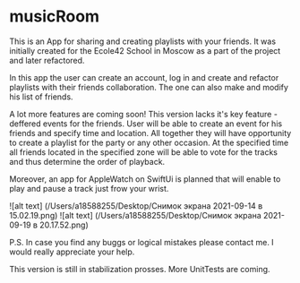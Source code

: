 # musicRoom
This is an App for sharing and creating playlists with your friends.
It was initially created for the Ecole42 School in Moscow as a part of the project and later refactored.

In this app the user can create an account, log in and create and refactor playlists with their friends collaboration. The one can also make and modify his list of friends. 

 A lot more features are coming soon!
This version lacks it's key feature - deffered events for the friends. User will be able to create an event for his friends and specify time and location. All together they will have opportunity to create a playlist for the party or any other occasion. At the specified time all friends located in the specified zone will be able to vote for the tracks and thus determine the order of playback.

Moreover, an app for AppleWatch on SwiftUi is planned that will enable to play and pause a track just frow your wrist.

![alt text] (/Users/a18588255/Desktop/Снимок экрана 2021-09-14 в 15.02.19.png)
![alt text] (/Users/a18588255/Desktop/Снимок экрана 2021-09-19 в 20.17.52.png)

P.S. In case you find any buggs or logical mistakes please contact me. I would really appreciate your help.

This version is still in stabilization prosses. More UnitTests are coming.
